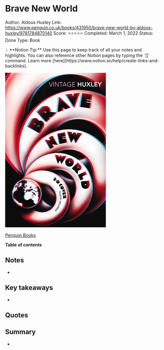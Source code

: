 # Brave New World

Author: Aldous Huxley
Link: https://www.penguin.co.uk/books/431950/brave-new-world-by-aldous-huxley/9781784870140
Score: ⭐️⭐️⭐️⭐️⭐️
Completed: March 1, 2022
Status: Done
Type: Book

<aside>
💡 **Notion Tip:** Use this page to keep track of all your notes and highlights. You can also reference other Notion pages by typing the `[[` command. Learn more [here](https://www.notion.so/help/create-links-and-backlinks).

</aside>

![[Penguin Books](https://www.penguin.co.uk/books/431950/brave-new-world-by-aldous-huxley/9781784870140)](Brave%20New%20World%20f8f31761d9dd461c8ccf97339f891ea8/Untitled.png)

[Penguin Books](https://www.penguin.co.uk/books/431950/brave-new-world-by-aldous-huxley/9781784870140)

**Table of contents**

## Notes

- 

## Key takeaways

- 

## Quotes

> 
> 

## Summary

-